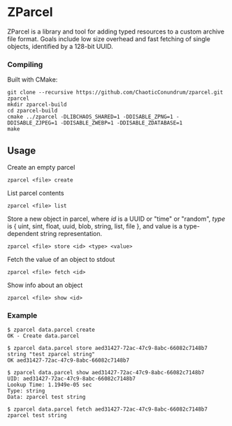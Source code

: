 # ZParcel

ZParcel is a library and tool for adding typed resources to a custom archive file format.
Goals include low size overhead and fast fetching of single objects, identified by a 128-bit UUID.

### Compiling

Built with CMake:

    git clone --recursive https://github.com/ChaoticConundrum/zparcel.git zparcel
    mkdir zparcel-build
    cd zparcel-build
    cmake ../zparcel -DLIBCHAOS_SHARED=1 -DDISABLE_ZPNG=1 -DDISABLE_ZJPEG=1 -DDISABLE_ZWEBP=1 -DDISABLE_ZDATABASE=1
    make

## Usage

Create an empty parcel

    zparcel <file> create

List parcel contents

    zparcel <file> list

Store a new object in parcel, where *id* is a UUID or "time" or "random", *type* is { uint, sint, float, uuid, blob, string, list, file }, and value is a type-dependent string representation.

    zparcel <file> store <id> <type> <value>

Fetch the value of an object to stdout

    zparcel <file> fetch <id>

Show info about an object

    zparcel <file> show <id>

### Example

    $ zparcel data.parcel create
    OK - Create data.parcel

    $ zparcel data.parcel store aed31427-72ac-47c9-8abc-66082c7148b7 string "test zparcel string"
    OK aed31427-72ac-47c9-8abc-66082c7148b7

    $ zparcel data.parcel show aed31427-72ac-47c9-8abc-66082c7148b7
    UID: aed31427-72ac-47c9-8abc-66082c7148b7
    Lookup Time: 1.1949e-05 sec
    Type: string
    Data: zparcel test string

    $ zparcel data.parcel fetch aed31427-72ac-47c9-8abc-66082c7148b7
    zparcel test string

